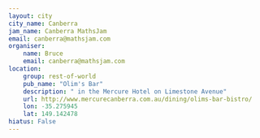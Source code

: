 ```yaml
---
layout: city                                           
city_name: Canberra
jam_name: Canberra MathsJam
email: canberra@mathsjam.com
organiser:
    name: Bruce
    email: canberra@mathsjam.com
location:
    group: rest-of-world
    pub_name: "Olim's Bar"
    description: " in the Mercure Hotel on Limestone Avenue"
    url: http://www.mercurecanberra.com.au/dining/olims-bar-bistro/
    lon: -35.275945
    lat: 149.142478
hiatus: False
---
```

